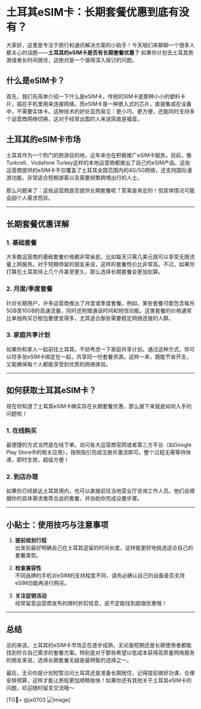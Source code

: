 # 土耳其eSIM卡：长期套餐优惠到底有没有？

大家好，这里是专注于旅行和通讯解决方案的小助手！今天咱们来聊聊一个很多人都关心的话题——**土耳其的eSIM卡是否有长期套餐优惠？** 如果你计划去土耳其旅游或者长时间居住，这绝对是一个值得深入探讨的问题。

## 什么是eSIM卡？

首先，我们先简单介绍一下什么是eSIM卡。传统的SIM卡是那种小小的塑料卡片，插在手机里用来连接网络。而eSIM卡是一种嵌入式的芯片，直接集成在设备中，不需要实体卡。这种技术的好处显而易见：更小巧、更方便，还能同时支持多个运营商网络切换，这对于经常出国的人来说简直是福音。

## 土耳其的eSIM卡市场

土耳其作为一个热门的旅游目的地，近年来也在积极推广eSIM卡服务。目前，像Turkcell、Vodafone Turkey这样的本地运营商都推出了自己的eSIM产品。这些运营商提供的eSIM卡不仅覆盖了土耳其全国范围内的4G/5G网络，还支持国际漫游功能，非常适合短期游客以及需要频繁跨境出行的人士。

那么问题来了：这些运营商是否提供长期套餐呢？答案是肯定的！但具体情况可能会因个人需求而异。

---

## 长期套餐优惠详解

### 1. **基础套餐**
大多数运营商的基础套餐价格都非常亲民，比如每天只需几美元就可以享受无限流量上网服务。对于短期停留的朋友来说，这样的套餐性价比非常高。不过，如果你打算在土耳其待上几个月甚至更久，那么选择长期套餐会更加划算。

### 2. **月度/季度套餐**
针对长期用户，许多运营商推出了月度或季度套餐。例如，某些套餐可能包含每月5GB至10GB的高速流量，同时还附赠通话时间和短信功能。这类套餐的价格通常比单独购买日租包要便宜得多，尤其适合那些需要稳定网络连接的人群。

### 3. **家庭共享计划**
如果你和家人一起前往土耳其，不妨考虑一下家庭共享计划。通过这种方式，你可以将多张eSIM卡绑定在一起，共享同一份套餐资源。这样一来，既能节省开支，又能确保每个人都能享受到优质的网络体验。

---

## 如何获取土耳其eSIM卡？

现在你知道了土耳其eSIM卡确实存在长期套餐优惠，那么接下来就是如何入手的问题啦！

### 1. 在线购买
最便捷的方式当然是在线下单。访问各大运营商官网或者第三方平台（如Google Play Store中的相关应用），按照指引完成注册并激活即可。整个过程无需等待快递，即时生效，超级方便！

### 2. 到店办理
如果你已经抵达土耳其境内，也可以直接前往当地营业厅咨询工作人员。他们会根据你的具体需求推荐合适的套餐，并协助你完成设置步骤。

---

## 小贴士：使用技巧与注意事项

1. **提前规划行程**  
   出发前最好明确自己在土耳其逗留的时间长度，这样能更好地挑选适合自己的套餐类型。
   
2. **检查兼容性**  
   不同品牌的手机对eSIM的支持程度不同，请务必确认自己的设备是否支持eSIM功能再进行购买。

3. **关注促销活动**  
   经常留意运营商发布的限时折扣信息，说不定能找到超值优惠哦！

---

## 总结

总的来说，土耳其的eSIM卡市场正在逐步成熟，无论是短期还是长期使用者都能找到符合自己需求的套餐方案。特别是对于那些希望以低成本获得高质量网络服务的朋友来说，选择长期套餐无疑是最明智的选择之一。

最后，无论你是计划短暂访问土耳其还是准备长期居住，记得提前做好功课，合理安排预算，这样才能让旅程更加顺畅愉快！如果你还有其他关于土耳其eSIM卡的问题，欢迎随时留言交流哦～

[TG💪+ @jx0703 ![Image](https://github.com/user-attachments/assets/dbca1d08-cadb-493c-b0ec-ad6f7a83f270)]